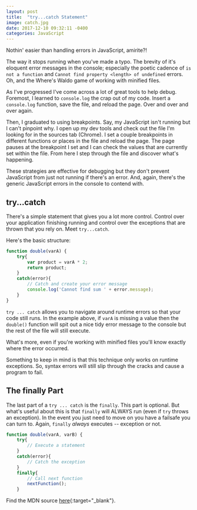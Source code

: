 ```yaml
---
layout: post
title:  "try...catch Statement"
image: catch.jpg
date: 2017-12-10 09:32:11 -0400
categories: JavaScript
---
```

Nothin' easier than handling errors in JavaScript, amirite?!

The way it stops running when you've made a typo. The brevity of it's eloquent error messages in the console; especially the poetic cadence of `is not a function` and `Cannot find property <length> of undefined` errors. Oh, and the Where's Waldo game of working with minified files.

As I've progressed I've come across a lot of great tools to help debug. Foremost, I learned to `console.log` the crap out of my code. Insert a `console.log` function, save the file, and reload the page. Over and over and over again.

Then, I graduated to using breakpoints. Say, my JavaScript isn't running but I can't pinpoint why. I open up my dev tools and check out the file I'm looking for in the sources tab (Chrome). I set a couple breakpoints in different functions or places in the file and reload the page. The page pauses at the breakpoint I set and I can check the values that are currently set within the file. From here I step through the file and discover what's happening. 

These strategies are effective for debugging but they don't prevent JavaScript from just not running if there's an error. And, again, there's the generic JavaScript errors in the console to contend with.

## try...catch

There's a simple statement that gives you a lot more control. Control over your application finishing running and control over the exceptions that are thrown that you rely on. Meet `try...catch`.

Here's the basic structure:

```javascript
function double(varA) {
    try{
        var product = varA * 2;
        return product;
    }
    catch(error){
        // Catch and create your error message
        console.log('Cannot find sum ' + error.message);
    }
}
```

`try ... catch` allows you to navigate around runtime errors so that your code still runs. In the example above, if `varA` is missing a value then the `double()` function will spit out a nice tidy error message to the console but the rest of the file will still execute. 

What's more, even if you're working with minified files you'll know exactly where the error occurred.

Something to keep in mind is that this technique only works on runtime exceptions. So, syntax errors will still slip through the cracks and cause a program to fail.

## The finally Part

The last part of a `try ... catch` is the `finally`. This part is optional. But what's useful about this is that `finally` will ALWAYS run (even if `try` throws an exception). In the event you just need to move on you have a failsafe you can turn to. Again, `finally` *always* executes -- exception or not.

```javascript
function double(varA, varB) {
    try{
        // Execute a statement
    }
    catch(error){
        // Catch the exception
    }
    finally{
        // Call next function
        nextFunction();
    }
```

Find the MDN source [here](https://developer.mozilla.org/en-US/docs/Web/JavaScript/Reference/Statements/try...catch){:target="_blank"}.


